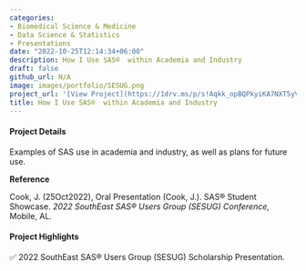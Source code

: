 ```yaml
---
categories:
- Biomedical Science & Medicine
- Data Science & Statistics
- Presentations
date: "2022-10-25T12:14:34+06:00"
description: How I Use SAS®  within Academia and Industry
draft: false
github_url: N/A
image: images/portfolio/SESUG.png
project_url: '[View Project](https://1drv.ms/p/s!Aqkk_opBQPkyiKA7NXT5yVeT3O79hg?e=PKMC89)'
title: How I Use SAS®  within Academia and Industry
---
```


#### Project Details

Examples of SAS use in academia and industry, as well as plans for future use.

**Reference**

Cook, J. (25Oct2022), Oral Presentation (Cook, J.). SAS® Student Showcase. *2022 SouthEast SAS® Users Group (SESUG) Conference,* Mobile, AL.

#### Project Highlights

✅ 2022 SouthEast SAS® Users Group (SESUG) Scholarship Presentation.

